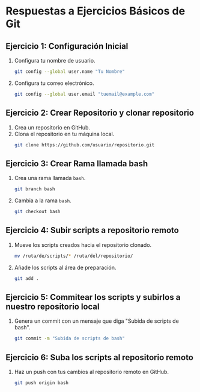 # Respuestas a Ejercicios Básicos de Git

## Ejercicio 1: Configuración Inicial
1. Configura tu nombre de usuario.
    ```sh
    git config --global user.name "Tu Nombre"
    ```
2. Configura tu correo electrónico.
    ```sh
    git config --global user.email "tuemail@example.com"
    ```

## Ejercicio 2: Crear Repositorio y clonar repositorio
1. Crea un repositorio en GitHub.
2. Clona el repositorio en tu máquina local.
    ```sh
    git clone https://github.com/usuario/repositorio.git
    ```

## Ejercicio 3: Crear Rama llamada bash
1. Crea una rama llamada `bash`.
    ```sh
    git branch bash
    ```
2. Cambia a la rama `bash`.
    ```sh
    git checkout bash
    ```

## Ejercicio 4: Subir scripts a repositorio remoto
1. Mueve los scripts creados hacia el repositorio clonado.
    ```sh
    mv /ruta/de/scripts/* /ruta/del/repositorio/
    ```
2. Añade los scripts al área de preparación.
    ```sh
    git add .
    ```

## Ejercicio 5: Commitear los scripts y subirlos a nuestro repositorio local
1. Genera un commit con un mensaje que diga "Subida de scripts de bash".
    ```sh
    git commit -m "Subida de scripts de bash"
    ```

## Ejercicio 6: Suba los scripts al repositorio remoto
1. Haz un push con tus cambios al repositorio remoto en GitHub.
    ```sh
    git push origin bash
    ```

